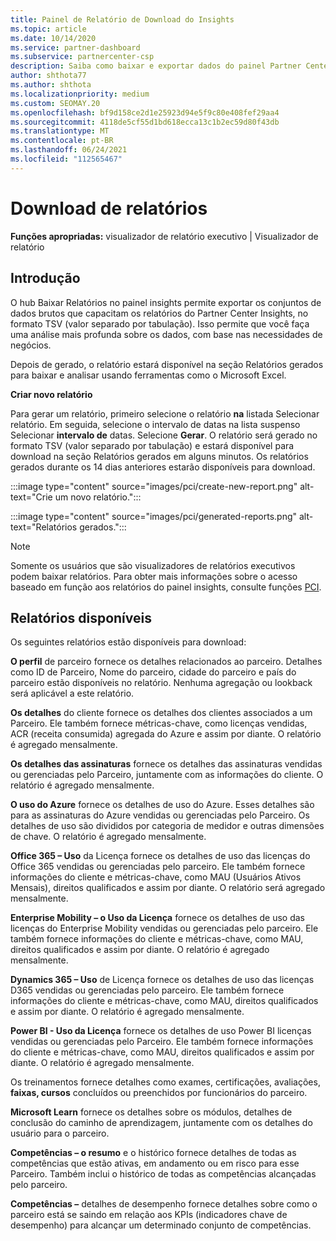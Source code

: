 ```yaml
---
title: Painel de Relatório de Download do Insights
ms.topic: article
ms.date: 10/14/2020
ms.service: partner-dashboard
ms.subservice: partnercenter-csp
description: Saiba como baixar e exportar dados do painel Partner Center relatório unificado e de relatórios Partner Center Insights.
author: shthota77
ms.author: shthota
ms.localizationpriority: medium
ms.custom: SEOMAY.20
ms.openlocfilehash: bf9d158ce2d1e25923d94e5f9c80e408fef29aa4
ms.sourcegitcommit: 4118de5cf55d1bd618ecca13c1b2ec59d80f43db
ms.translationtype: MT
ms.contentlocale: pt-BR
ms.lasthandoff: 06/24/2021
ms.locfileid: "112565467"
---
```

# <a name="download-reports"></a>Download de relatórios

**Funções apropriadas:** visualizador de relatório executivo | Visualizador de relatório

## <a name="introduction"></a>Introdução

O hub Baixar Relatórios no painel insights permite exportar os conjuntos de dados brutos que capacitam os relatórios do Partner Center Insights, no formato TSV (valor separado por tabulação). Isso permite que você faça uma análise mais profunda sobre os dados, com base nas necessidades de negócios.

Depois de gerado, o relatório  estará disponível na seção Relatórios gerados para baixar e analisar usando ferramentas como o Microsoft Excel.

**Criar novo relatório**

Para gerar um relatório, primeiro selecione o relatório **na** listada Selecionar relatório. Em seguida, selecione o intervalo de datas na lista suspenso Selecionar **intervalo de** datas. Selecione **Gerar**. O relatório será gerado no formato TSV (valor separado por tabulação)  e estará disponível para download na seção Relatórios gerados em alguns minutos. Os relatórios gerados durante os 14 dias anteriores estarão disponíveis para download.

:::image type="content" source="images/pci/create-new-report.png" alt-text="Crie um novo relatório.":::

:::image type="content" source="images/pci/generated-reports.png" alt-text="Relatórios gerados.":::

>[!NOTE] 
>Somente os usuários que são visualizadores de relatórios executivos podem baixar relatórios. Para obter mais informações sobre o acesso baseado em função aos relatórios do painel insights, consulte funções [PCI](pci-roles.md). 

## <a name="available-reports"></a>Relatórios disponíveis

Os seguintes relatórios estão disponíveis para download:

**O perfil** de parceiro fornece os detalhes relacionados ao parceiro. Detalhes como ID de Parceiro, Nome do parceiro, cidade do parceiro e país do parceiro estão disponíveis no relatório. Nenhuma agregação ou lookback será aplicável a este relatório.

**Os detalhes** do cliente fornece os detalhes dos clientes associados a um Parceiro. Ele também fornece métricas-chave, como licenças vendidas, ACR (receita consumida) agregada do Azure e assim por diante. O relatório é agregado mensalmente.

**Os detalhes das assinaturas** fornece os detalhes das assinaturas vendidas ou gerenciadas pelo Parceiro, juntamente com as informações do cliente. O relatório é agregado mensalmente.

**O uso do Azure** fornece os detalhes de uso do Azure. Esses detalhes são para as assinaturas do Azure vendidas ou gerenciadas pelo Parceiro. Os detalhes de uso são divididos por categoria de medidor e outras dimensões de chave. O relatório é agregado mensalmente.

**Office 365 – Uso** da Licença fornece os detalhes de uso das licenças do Office 365 vendidas ou gerenciadas pelo parceiro. Ele também fornece informações do cliente e métricas-chave, como MAU (Usuários Ativos Mensais), direitos qualificados e assim por diante. O relatório será agregado mensalmente.

**Enterprise Mobility – o Uso da Licença**  fornece os detalhes de uso das licenças do Enterprise Mobility vendidas ou gerenciadas pelo parceiro. Ele também fornece informações do cliente e métricas-chave, como MAU, direitos qualificados e assim por diante. O relatório é agregado mensalmente.

**Dynamics 365 – Uso** de Licença fornece os detalhes de uso das licenças D365 vendidas ou gerenciadas pelo parceiro. Ele também fornece informações do cliente e métricas-chave, como MAU, direitos qualificados e assim por diante. O relatório é agregado mensalmente.

**Power BI - Uso da Licença** fornece os detalhes de uso Power BI licenças vendidas ou gerenciadas pelo Parceiro. Ele também fornece informações do cliente e métricas-chave, como MAU, direitos qualificados e assim por diante. O relatório é agregado mensalmente.

Os treinamentos fornece detalhes como exames, certificações, avaliações, **faixas, cursos** concluídos ou preenchidos por funcionários do parceiro.

**Microsoft Learn** fornece os detalhes sobre os módulos, detalhes de conclusão do caminho de aprendizagem, juntamente com os detalhes do usuário para o parceiro.

**Competências – o resumo** e o histórico fornece detalhes de todas as competências que estão ativas, em andamento ou em risco para esse Parceiro. Também inclui o histórico de todas as competências alcançadas pelo parceiro.

**Competências –** detalhes de desempenho fornece detalhes sobre como o parceiro está se saindo em relação aos KPIs (indicadores chave de desempenho) para alcançar um determinado conjunto de competências.


